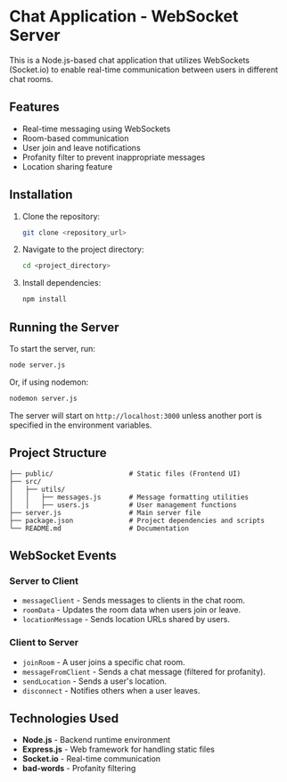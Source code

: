 # Chat Application - WebSocket Server

This is a Node.js-based chat application that utilizes WebSockets (Socket.io) to enable real-time communication between users in different chat rooms.

## Features
- Real-time messaging using WebSockets
- Room-based communication
- User join and leave notifications
- Profanity filter to prevent inappropriate messages
- Location sharing feature

## Installation

1. Clone the repository:
   ```sh
   git clone <repository_url>
   ```
2. Navigate to the project directory:
   ```sh
   cd <project_directory>
   ```
3. Install dependencies:
   ```sh
   npm install
   ```

## Running the Server

To start the server, run:
```sh
node server.js
```
Or, if using nodemon:
```sh
nodemon server.js
```
The server will start on `http://localhost:3000` unless another port is specified in the environment variables.

## Project Structure
```
├── public/                   # Static files (Frontend UI)
├── src/
│   ├── utils/
│   │   ├── messages.js       # Message formatting utilities
│   │   ├── users.js          # User management functions
├── server.js                 # Main server file
├── package.json              # Project dependencies and scripts
└── README.md                 # Documentation
```

## WebSocket Events
### Server to Client
- `messageClient` - Sends messages to clients in the chat room.
- `roomData` - Updates the room data when users join or leave.
- `locationMessage` - Sends location URLs shared by users.

### Client to Server
- `joinRoom` - A user joins a specific chat room.
- `messageFromClient` - Sends a chat message (filtered for profanity).
- `sendLocation` - Sends a user's location.
- `disconnect` - Notifies others when a user leaves.

## Technologies Used
- **Node.js** - Backend runtime environment
- **Express.js** - Web framework for handling static files
- **Socket.io** - Real-time communication
- **bad-words** - Profanity filtering


